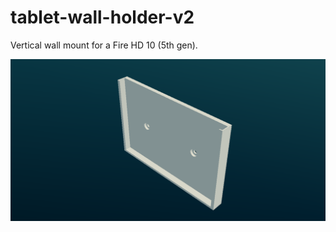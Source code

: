 # tablet-wall-holder-v2

Vertical wall mount for a Fire HD 10 (5th gen).

![3d rendering of wall mount](tablet-wall-holder-v2.png)
